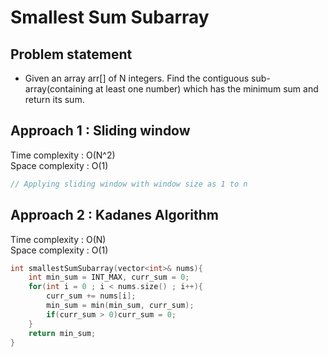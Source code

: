 # Smallest Sum Subarray

## Problem statement 

- Given an array arr[] of N integers. Find the contiguous sub-array(containing at least one number) which has the minimum sum and return its sum.

## Approach 1 : Sliding window

Time complexity : O(N^2)  
Space complexity : O(1)

```cpp
// Applying sliding window with window size as 1 to n 
```

## Approach 2 : Kadanes Algorithm

Time complexity : O(N)  
Space complexity : O(1)

```cpp
int smallestSumSubarray(vector<int>& nums){
    int min_sum = INT_MAX, curr_sum = 0;
    for(int i = 0 ; i < nums.size() ; i++){
        curr_sum += nums[i];
        min_sum = min(min_sum, curr_sum);
        if(curr_sum > 0)curr_sum = 0;
    }
    return min_sum;
}
```


